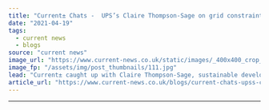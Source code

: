 ```yaml
---
title: "Current± Chats -  UPS’s Claire Thompson-Sage on grid constraints and fleet transition"
date: "2021-04-19"
tags: 
  - current news
  - blogs
source: "current news"
image_url: "https://www.current-news.co.uk/static/images/_400x400_crop_center-center/Arrival-Photo-Credit-UPS.jpg"
image_fp: "/assets/img/post_thumbnails/111.jpg"
lead: "Current± caught up with Claire Thompson-Sage, sustainable development co-ordinator at UPS to discuss the EFLES project, the need for flexibility and what’s next in their vehicle decarbonisation journey."
article_url: "https://www.current-news.co.uk/blogs/current-chats-upss-claire-thompson-sage-of-grid-constraints-and-fleet-transition?utm_source=rss-feeds&utm_medium=rss&utm_campaign=rss"
---
```


---
